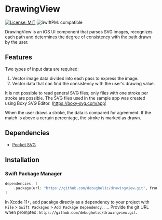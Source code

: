 # DrawingView
[![License: MIT](https://img.shields.io/badge/License-MIT-yellow.svg)](https://opensource.org/licenses/MIT) ![SwiftPM: compatible](https://img.shields.io/badge/Swift_Package_Manager-compatible-red)

DrawingView is an iOS UI component that parses SVG images, recognizes each path and determines the degree of consistency with the path drawn by the user.

## Features
Two types of input data are required:
1. Vector image data divided into each pass to express the image.
2. Vector data that can find the consistency with the user's drawing value.

It is not possible to read general SVG files; only files with one stroke per stroke are possible.
The SVG files used in the sample app was created using Boxy SVG Editor. (https://boxy-svg.com/app)

When the user draws a stroke, the data is compared for agreement.
If the match is above a certain percentage, the stroke is marked as drawn.

## Dependencies
- [Pocket SVG](https://github.com/pocketsvg/PocketSVG)

## Installation
### Swift Package Manager

```swift
dependencies: [
    .package(url: "https://github.com/debugholic/drawingview.git", from: "1.0.0")
]
```

In Xcode 11+, add pacakge directly as a dependency to your project with
`File` > `Swift Packages` > `Add Package Dependency...`. Provide the git URL when prompted: `https://github.com/debugholic/drawingview.git`.

